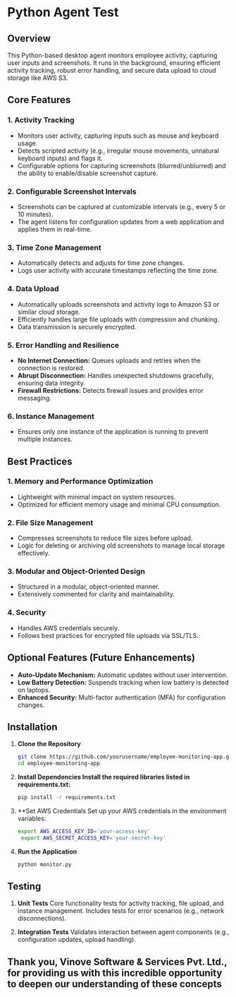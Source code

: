 # Python Agent Test

## Overview
This Python-based desktop agent monitors employee activity, capturing user inputs and screenshots. It runs in the background, ensuring efficient activity tracking, robust error handling, and secure data upload to cloud storage like AWS S3.

## Core Features

### 1. **Activity Tracking**
- Monitors user activity, capturing inputs such as mouse and keyboard usage.
- Detects scripted activity (e.g., irregular mouse movements, unnatural keyboard inputs) and flags it.
- Configurable options for capturing screenshots (blurred/unblurred) and the ability to enable/disable screenshot capture.

### 2. **Configurable Screenshot Intervals**
- Screenshots can be captured at customizable intervals (e.g., every 5 or 10 minutes).
- The agent listens for configuration updates from a web application and applies them in real-time.

### 3. **Time Zone Management**
- Automatically detects and adjusts for time zone changes.
- Logs user activity with accurate timestamps reflecting the time zone.

### 4. **Data Upload**
- Automatically uploads screenshots and activity logs to Amazon S3 or similar cloud storage.
- Efficiently handles large file uploads with compression and chunking.
- Data transmission is securely encrypted.

### 5. **Error Handling and Resilience**
- **No Internet Connection:** Queues uploads and retries when the connection is restored.
- **Abrupt Disconnection:** Handles unexpected shutdowns gracefully, ensuring data integrity.
- **Firewall Restrictions:** Detects firewall issues and provides error messaging.

### 6. **Instance Management**
- Ensures only one instance of the application is running to prevent multiple instances.

## Best Practices

### 1. **Memory and Performance Optimization**
- Lightweight with minimal impact on system resources.
- Optimized for efficient memory usage and minimal CPU consumption.

### 2. **File Size Management**
- Compresses screenshots to reduce file sizes before upload.
- Logic for deleting or archiving old screenshots to manage local storage effectively.

### 3. **Modular and Object-Oriented Design**
- Structured in a modular, object-oriented manner.
- Extensively commented for clarity and maintainability.

### 4. **Security**
- Handles AWS credentials securely.
- Follows best practices for encrypted file uploads via SSL/TLS.

## Optional Features (Future Enhancements)
- **Auto-Update Mechanism:** Automatic updates without user intervention.
- **Low Battery Detection:** Suspends tracking when low battery is detected on laptops.
- **Enhanced Security:** Multi-factor authentication (MFA) for configuration changes.

## Installation

1. **Clone the Repository**
   ```bash
   git clone https://github.com/yourusername/employee-monitoring-app.git
   cd employee-monitoring-app

2. **Install Dependencies Install the required libraries listed in requirements.txt:**
   ```bash
   pip install -r requirements.txt

3. **Set AWS Credentials Set up your AWS credentials in the environment variables:
   ```bash
   export AWS_ACCESS_KEY_ID='your-access-key'
    export AWS_SECRET_ACCESS_KEY='your-secret-key'

4. **Run the Application**
   ```bash
   python monitor.py

## Testing

1. **Unit Tests**
Core functionality tests for activity tracking, file upload, and instance management.
Includes tests for error scenarios (e.g., network disconnections).

2. **Integration Tests** 
Validates interaction between agent components (e.g., configuration updates, upload handling).


## Thank you, Vinove Software & Services Pvt. Ltd., for providing us with this incredible opportunity to deepen our understanding of these concepts

